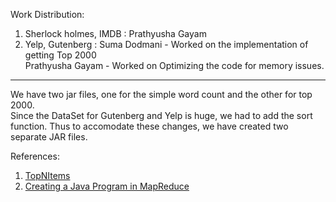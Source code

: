Work Distribution:

1. Sherlock holmes, IMDB : Prathyusha Gayam
2. Yelp, Gutenberg : Suma Dodmani - Worked on the implementation of getting Top 2000  
               Prathyusha Gayam - Worked on Optimizing the code for memory issues.
------

We have two jar files, one for the simple word count and the other for top 2000.  
Since the DataSet for Gutenberg and Yelp is huge, we had to add the sort function. Thus to accomodate these changes, we have created two separate JAR files.  


References:  
1. [TopNItems](http://andreaiacono.blogspot.com/2014/03/mapreduce-for-top-n-items.html)
2. [Creating a Java Program in MapReduce](https://www.youtube.com/watch?v=G6kQ14AAzXQ&feature=youtu.be)

